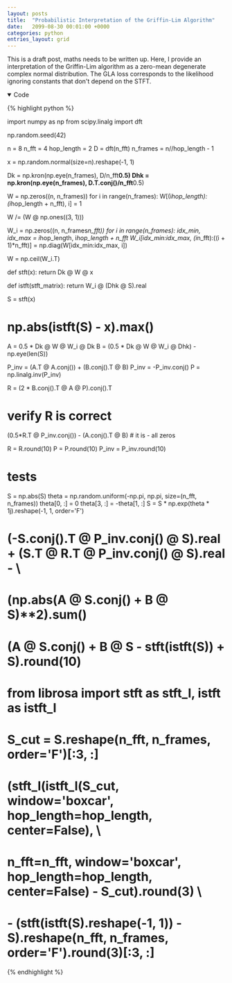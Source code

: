 ```yaml
---
layout: posts
title:  "Probabilistic Interpretation of the Griffin-Lim Algorithm"
date:   2099-08-30 00:01:00 +0000
categories: python
entries_layout: grid
---
```


This is a draft post, maths needs to be written up. Here, I provide an interpretation of the Griffin-Lim algorithm as a zero-mean degenerate complex normal distribution. The GLA loss corresponds to the likelihood ignoring constants that don't depend on the STFT.

<details open>
<summary> Code </summary>

{% highlight python %}

import numpy as np
from scipy.linalg import dft

np.random.seed(42)

n = 8
n_fft = 4
hop_length = 2
D = dft(n_fft)
n_frames = n//hop_length - 1

x = np.random.normal(size=n).reshape(-1, 1)

Dk = np.kron(np.eye(n_frames), D/n_fft**0.5)
Dhk = np.kron(np.eye(n_frames), D.T.conj()/n_fft**0.5)

W = np.zeros((n, n_frames))
for i in range(n_frames):
    W[(i*hop_length):(i*hop_length + n_fft), i] = 1

W /= (W @ np.ones((3, 1)))

W_i = np.zeros((n, n_frames*n_fft))
for i in range(n_frames):
    idx_min, idx_max = i*hop_length, i*hop_length + n_fft
    W_i[idx_min:idx_max, (i*n_fft):((i + 1)*n_fft)] = np.diag(W[idx_min:idx_max, i])

W = np.ceil(W_i.T)

def stft(x):
    return Dk @ W @ x

def istft(stft_matrix):
    return W_i @ (Dhk @ S).real

S = stft(x)
# np.abs(istft(S) - x).max()

A = 0.5 * Dk @ W @ W_i @ Dk
B = (0.5 * Dk @ W @ W_i @ Dhk) - np.eye(len(S))

P_inv = (A.T @ A.conj()) + (B.conj().T @ B)
P_inv = -P_inv.conj()
P = np.linalg.inv(P_inv)

R = (2 * B.conj().T @ A @ P).conj().T

# verify R is correct
(0.5*R.T @ P_inv.conj()) - (A.conj().T @ B) # it is - all zeros

R = R.round(10)
P = P.round(10)
P_inv = P_inv.round(10)

# tests

S = np.abs(S)
theta = np.random.uniform(-np.pi, np.pi, size=(n_fft, n_frames))
theta[0, :] = 0
theta[3, :] = -theta[1, :]
S = S * np.exp(theta * 1j).reshape(-1, 1, order='F')

# (-S.conj().T @ P_inv.conj() @ S).real + (S.T @ R.T @ P_inv.conj() @ S).real - \
#     (np.abs(A @ S.conj() + B @ S)**2).sum()

# (A @ S.conj() + B @ S - stft(istft(S)) + S).round(10)

# from librosa import stft as stft_l, istft as istft_l
# S_cut = S.reshape(n_fft, n_frames, order='F')[:3, :]

# (stft_l(istft_l(S_cut, window='boxcar', hop_length=hop_length, center=False), \
#     n_fft=n_fft, window='boxcar', hop_length=hop_length, center=False) - S_cut).round(3) \
#     - (stft(istft(S).reshape(-1, 1)) - S).reshape(n_fft, n_frames, order='F').round(3)[:3, :]

{% endhighlight %}

</details> <br>

